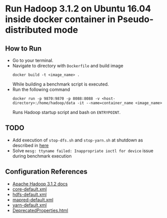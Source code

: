 # Run Hadoop 3.1.2 on Ubuntu 16.04 inside docker container in Pseudo-distributed mode

## How to Run
- Go to your terminal.
- Navigate to directory with `Dockerfile` and build image
	```
	docker build -t <image_name> .
	```
	While building a benchmark script is executed.
- Run the following command
	```
	docker run -p 9870:9870 -p 8088:8088 -v <host-directory>:/home/hadoop/data -it --name=container_name <image_name>
	```
	Runs Hadoop startup script and bash on `ENTRYPOINT`.

## TODO
- Add execution of `stop-dfs.sh` and `stop-yarn.sh` at shutdown as described in [here](https://unix.stackexchange.com/questions/146756/forward-sigterm-to-child-in-bash/146770#146770)
- Solve `mesg: ttyname failed: Inappropriate ioctl for device` issue during benchmark execution

## Configuration References
- [Apache Hadoop 3.1.2 docs](https://hadoop.apache.org/docs/r3.1.2/)
- [core-default.xml](https://hadoop.apache.org/docs/r3.1.2/hadoop-project-dist/hadoop-common/core-default.xml)
- [hdfs-default.xml](https://hadoop.apache.org/docs/r3.1.2/hadoop-project-dist/hadoop-hdfs/hdfs-default.xml)
- [mapred-default.xml](https://hadoop.apache.org/docs/r3.1.2/hadoop-mapreduce-client/hadoop-mapreduce-client-core/mapred-default.xml)
- [yarn-default.xml](https://hadoop.apache.org/docs/r3.1.2/hadoop-yarn/hadoop-yarn-common/yarn-default.xml)
- [DeprecatedProperties.html](https://hadoop.apache.org/docs/r3.1.2/hadoop-project-dist/hadoop-common/DeprecatedProperties.html)

